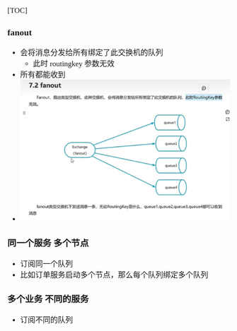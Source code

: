 <span  style="font-family: Simsun,serif; font-size: 17px; ">

[TOC]

### fanout

- 会将消息分发给所有绑定了此交换机的队列
    - 此时 routingkey 参数无效
- 所有都能收到
- ![](./pic/2.%20fanout.jpg)

### 同一个服务 多个节点

- 订阅同一个队列
- 比如订单服务启动多个节点，那么每个队列绑定多个队列

### 多个业务 不同的服务

- 订阅不同的队列

</span>